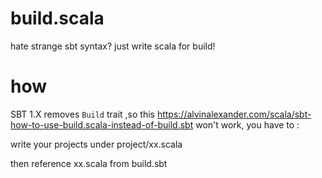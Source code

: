 # build.scala
hate strange sbt syntax? just write scala for build!

# how

SBT 1.X removes `Build` trait ,so this https://alvinalexander.com/scala/sbt-how-to-use-build.scala-instead-of-build.sbt won't work, you have to : 

write your projects under project/xx.scala

then reference xx.scala from build.sbt 
